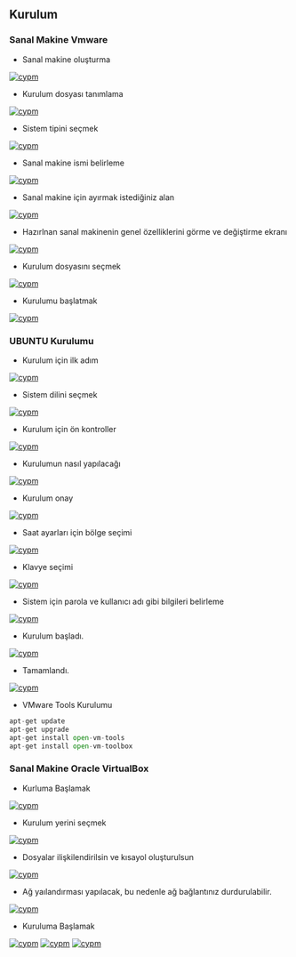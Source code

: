 ## Kurulum

### Sanal Makine Vmware


+ Sanal makine oluşturma

<a href="#" rel="some text">![cypm](/img/1.png)</a>

+ Kurulum dosyası tanımlama

<a href="#" rel="some text">![cypm](/img/2.png)</a>

+ Sistem tipini seçmek

<a href="#" rel="some text">![cypm](/img/3.png)</a>

+ Sanal makine ismi belirleme

<a href="#" rel="some text">![cypm](/img/4.png)</a>

+ Sanal makine için ayırmak istediğiniz alan

<a href="#" rel="some text">![cypm](/img/5.png)</a>

+ Hazırlnan sanal makinenin genel özelliklerini görme ve değiştirme ekranı

<a href="#" rel="some text">![cypm](/img/6.png)</a>

+ Kurulum dosyasını seçmek

<a href="#" rel="some text">![cypm](/img/8.png)</a>

+ Kurulumu başlatmak

<a href="#" rel="some text">![cypm](/img/7.png)</a>

### UBUNTU Kurulumu

+ Kurulum için ilk adım

<a href="#" rel="some text">![cypm](/img/u1.png)</a>

+ Sistem dilini seçmek

<a href="#" rel="some text">![cypm](/img/u2.png)</a>

+ Kurulum için ön kontroller

<a href="#" rel="some text">![cypm](/img/u3.png)</a>

+ Kurulumun nasıl yapılacağı

<a href="#" rel="some text">![cypm](/img/u4.png)</a>

+ Kurulum onay

<a href="#" rel="some text">![cypm](/img/u5.png)</a>

+ Saat ayarları için bölge seçimi

<a href="#" rel="some text">![cypm](/img/u6.png)</a>

+ Klavye seçimi

<a href="#" rel="some text">![cypm](/img/u7.png)</a>

+ Sistem için parola ve kullanıcı adı gibi bilgileri belirleme

<a href="#" rel="some text">![cypm](/img/u8.png)</a>

+ Kurulum başladı. 

<a href="#" rel="some text">![cypm](/img/u9.png)</a>

+ Tamamlandı.

<a href="#" rel="some text">![cypm](/img/u10.png)</a>

+ VMware Tools Kurulumu

```python
apt-get update
apt-get upgrade
apt-get install open-vm-tools
apt-get install open-vm-toolbox
```

### Sanal Makine Oracle VirtualBox

+ Kurluma Başlamak 

<a href="#" rel="some text">![cypm](/img/o1.png)</a>

+ Kurulum yerini seçmek

<a href="#" rel="some text">![cypm](/img/o2.png)</a>

+ Dosyalar ilişkilendirilsin ve kısayol oluşturulsun

<a href="#" rel="some text">![cypm](/img/o3.png)</a>

+ Ağ yaılandırması yapılacak, bu nedenle ağ bağlantınız durdurulabilir.

<a href="#" rel="some text">![cypm](/img/o4.png)</a>

+ Kuruluma Başlamak

<a href="#" rel="some text">![cypm](/img/o5.png)</a>
<a href="#" rel="some text">![cypm](/img/o6.png)</a>
<a href="#" rel="some text">![cypm](/img/o7.png)</a>

